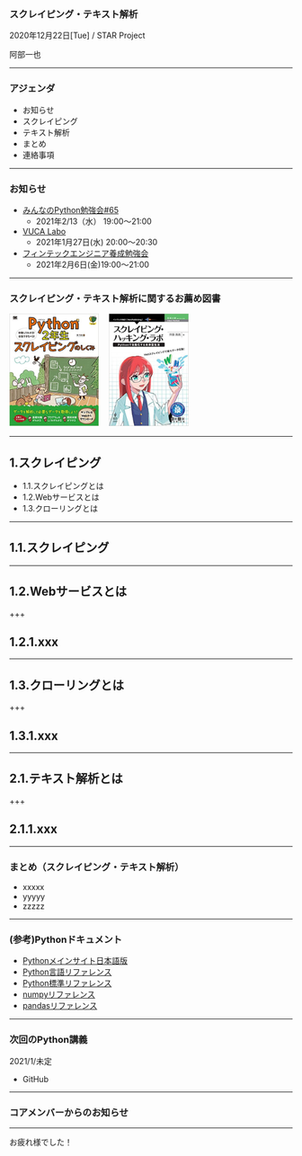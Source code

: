 ### スクレイピング・テキスト解析

2020年12月22日[Tue] / STAR Project

阿部一也

---

### アジェンダ

* お知らせ
* スクレイピング
* テキスト解析
* まとめ
* 連絡事項

---

### お知らせ

* [みんなのPython勉強会#65](https://startpython.connpass.com/event/198770/)
  * 2021年2/13（水） 19:00〜21:00
* [VUCA Labo](https://vucalabo.connpass.com/)
  * 2021年1月27日(水) 20:00〜20:30
* [フィンテックエンジニア養成勉強会](https://fintech-engineer.connpass.com/)
  * 2021年2月6日(金)19:00〜21:00

---

### スクレイピング・テキスト解析に関するお薦め図書

<a href="https://www.amazon.co.jp/dp/4798161918"><img src="/slide10-base/images/book1.jpg" height="200"></a>　
<a href="https://www.amazon.co.jp/dp/4844378864"><img src="/slide10-base/images/book2.jpg" height="200"></a>　

---

## 1.スクレイピング

* 1.1.スクレイピングとは
* 1.2.Webサービスとは
* 1.3.クローリングとは

---

## 1.1.スクレイピング


---

## 1.2.Webサービスとは


+++

## 1.2.1.xxx

---

## 1.3.クローリングとは

+++

## 1.3.1.xxx

---

## 2.1.テキスト解析とは

+++

## 2.1.1.xxx

---

### まとめ（スクレイピング・テキスト解析）

* xxxxx
* yyyyy
* zzzzz

---

### (参考)Pythonドキュメント

* [Pythonメインサイト日本語版](https://www.python.jp/)
* [Python言語リファレンス](https://docs.python.org/ja/3/reference/index.html)
* [Python標準リファレンス](https://docs.python.org/ja/3/library/)
* [numpyリファレンス](https://numpy.org/doc/stable/reference/)
* [pandasリファレンス](https://pandas.pydata.org/docs/reference/index.html)

---

### 次回のPython講義

2021/1/未定

* GitHub

---

### コアメンバーからのお知らせ

---

お疲れ様でした！
